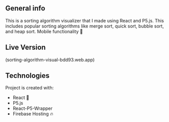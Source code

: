 ## General info

This is a sorting algorithm visualizer that I made using React and P5.js.
This includes popular sorting algorithms like merge sort, quick sort, bubble sort, and heap sort. Mobile functionality :rocket:

## Live Version

(sorting-algorithm-visual-bdd93.web.app)

## Technologies

Project is created with:

- React :rocket:
- P5.js
- React-P5-Wrapper
- Firebase Hosting :fire:
